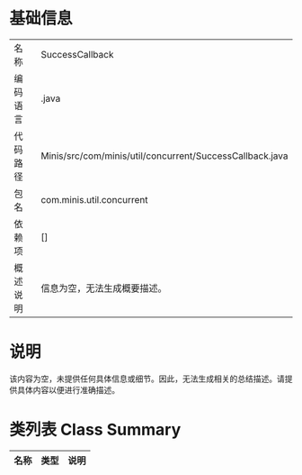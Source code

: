 # 基础信息

|      |      |
|------|------|
| 名称 | SuccessCallback |
| 编码语言 | .java |
| 代码路径 | Minis/src/com/minis/util/concurrent/SuccessCallback.java |
| 包名 | com.minis.util.concurrent |
| 依赖项 | [] |
| 概述说明 | 信息为空，无法生成概要描述。 |

# 说明

该内容为空，未提供任何具体信息或细节。因此，无法生成相关的总结描述。请提供具体内容以便进行准确描述。

# 类列表 Class Summary

| 名称   | 类型  | 说明 |
|-------|------|-------------|




